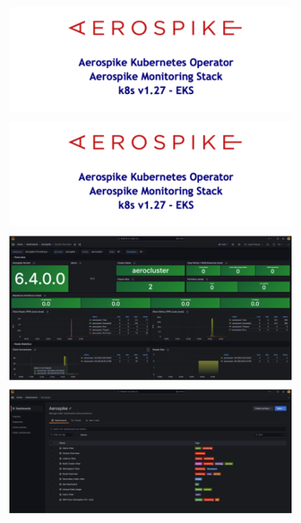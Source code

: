 <p align="center">
 <img width="600" src="img_3.png">
</p>

![img_3.png](img_3.png)

![img_1.png](img_1.png)

![img_2.png](img_2.png)
